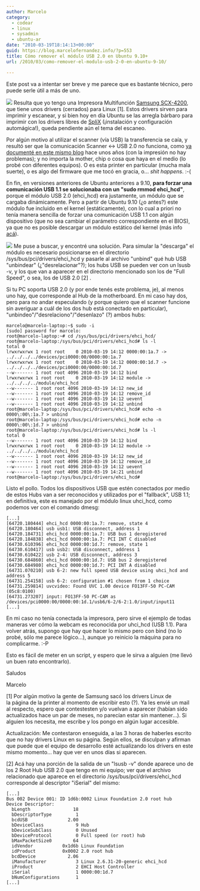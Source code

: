 ```yaml
---
author: Marcelo
category:
  - codear
  - linux
  - sysadmin
  - ubuntu-ar
date: "2010-03-19T18:14:13+00:00"
guid: https://blog.marcelofernandez.info/?p=553
title: Cómo remover el módulo USB 2.0 en Ubuntu 9.10+
url: /2010/03/como-remover-el-modulo-usb-2-0-en-ubuntu-9-10/

---
```

Este post va a intentar ser breve y me parece que es bastante técnico, pero puede serle útil a más de uno.

[![](/wp-content/uploads/2010/03/SCX4200-300x236.jpg)](/wp-content/uploads/2010/03/SCX4200.jpg) Resulta que yo tengo una Impresora Multifunción [Samsung SCX-4200](http://www.samsung.com/ar/support/download/supportDown.do?group=&group_cd=&type=impresoras&type_cd=06010000&subtype=multifunci%C3%B3nblancoynegro&subtype_cd=06010300&model_nm=SCX-4200&dType=D&mType=&model_cd=&menu=&prd_ia_cd=06010300&disp_nm=SCX-4200&language=), que tiene unos drivers (cerrados) para Linux \[1\]. Estos drivers sirven para imprimir y escanear, y si bien hoy en día Ubuntu se las arregla bárbaro para imprimir con los drivers libres de [SpliX](http://splix.ap2c.org/) (¡instalación y configuración automágica!), queda pendiente aún el tema del escaneo.

Por algún motivo al utilizar el scanner (vía USB) la transferencia se caía, y resultó ser que la comunicación Scanner <-> USB 2.0 no funciona, como [ya documenté en este mismo blog](/2007/02/samsung-scx-4200-en-ubuntu-610/) hace unos años (con la impresión no hay problemas); y no importa la mother, chip o cosa que haya en el medio (lo probé con diferentes equipos). O es esta printer en particular (mucha mala suerte), o es algo del firmware que me tocó en gracia, o... _shit happens_. :-(

En fin, en versiones anteriores de Ubuntu anteriores a 9.10, **para forzar una comunicación USB 1.1 se solucionaba con un "sudo rmmod ehci\_hcd"**, porque el módulo USB 2.0 (ehci\_hcd) era justamente, un módulo que se cargaba dinámicamente. Pero a partir de Ubuntu 9.10 (¿o antes?) este módulo fue incluido en el kernel (estáticamente), con lo cual a priori no tenía manera sencilla de forzar una comunicación USB 1.1 con algún dispositivo (que no sea cambiar el parámetro correspondiente en el BIOS), ya que no es posible descargar un módulo estático del kernel (más info [acá](http://structio.sourceforge.net/guias/AA_Linux_colegio/kernel-y-modulos.html)).

[![](/wp-content/uploads/2010/03/800px-USB_types_2-300x139.jpg)](/wp-content/uploads/2010/03/800px-USB_types_2.jpg)
Me puse a buscar, y encontré una solución. Para simular la "descarga" el módulo es necesario posicionarse en el directorio /sys/bus/pci/drivers/ehci\_hcd y pasarle al archivo "unbind" qué hub USB "unbindear" (¿"desrelacionar"?); los hubs USB se pueden ver con un lsusb -v, y los que van a aparecer en el directorio mencionado son los de "Full Speed", o sea, los de USB 2.0 \[2\] .

Si tu PC soporta USB 2.0 (y por ende tenés este problema, je), al menos uno hay, que corresponde al Hub de la motherboard. En mi caso hay dos, pero para no andar especulando (y porque quiero que el scanner funcione sin averiguar a cuál de los dos hub está conectado en particular), "unbindeo"/"desrelaciono"/"desenlazo" (?) ambos hubs:

```
marcelo@marcelo-laptop:~$ sudo -i
[sudo] password for marcelo:
root@marcelo-laptop:~# cd /sys/bus/pci/drivers/ehci_hcd/
root@marcelo-laptop:/sys/bus/pci/drivers/ehci_hcd# ls -l
total 0
lrwxrwxrwx 1 root root    0 2010-03-19 14:12 0000:00:1a.7 -> ../../../../devices/pci0000:00/0000:00:1a.7
lrwxrwxrwx 1 root root    0 2010-03-19 14:12 0000:00:1d.7 -> ../../../../devices/pci0000:00/0000:00:1d.7
--w------- 1 root root 4096 2010-03-19 14:12 bind
lrwxrwxrwx 1 root root    0 2010-03-19 14:12 module -> ../../../../module/ehci_hcd
--w------- 1 root root 4096 2010-03-19 14:12 new_id
--w------- 1 root root 4096 2010-03-19 14:12 remove_id
--w------- 1 root root 4096 2010-03-19 14:12 uevent
--w------- 1 root root 4096 2010-03-19 14:12 unbind
root@marcelo-laptop:/sys/bus/pci/drivers/ehci_hcd# echo -n 0000\:00\:1a.7 > unbind
root@marcelo-laptop:/sys/bus/pci/drivers/ehci_hcd# echo -n 0000\:00\:1d.7 > unbind
root@marcelo-laptop:/sys/bus/pci/drivers/ehci_hcd# ls -l
total 0
--w------- 1 root root 4096 2010-03-19 14:12 bind
lrwxrwxrwx 1 root root    0 2010-03-19 14:12 module -> ../../../../module/ehci_hcd
--w------- 1 root root 4096 2010-03-19 14:12 new_id
--w------- 1 root root 4096 2010-03-19 14:12 remove_id
--w------- 1 root root 4096 2010-03-19 14:12 uevent
--w------- 1 root root 4096 2010-03-19 14:21 unbind
root@marcelo-laptop:/sys/bus/pci/drivers/ehci_hcd#
```

Listo el pollo. Todos los dispositivos USB que estén conectados por medio de estos Hubs van a ser reconocidos y utilizados por el "fallback", USB 1.1; en definitiva, este es manejado por el módulo linux uhci\_hcd, como podemos ver con el comando dmesg:

```
[...]
[64720.180444] ehci_hcd 0000:00:1a.7: remove, state 4
[64720.180464] usb usb1: USB disconnect, address 1
[64720.184731] ehci_hcd 0000:00:1a.7: USB bus 1 deregistered
[64720.184838] ehci_hcd 0000:00:1a.7: PCI INT C disabled
[64730.610396] ehci_hcd 0000:00:1d.7: remove, state 1
[64730.610417] usb usb2: USB disconnect, address 1
[64730.610422] usb 2-4: USB disconnect, address 3
[64730.684860] ehci_hcd 0000:00:1d.7: USB bus 2 deregistered
[64730.684980] ehci_hcd 0000:00:1d.7: PCI INT A disabled
[64731.070210] usb 6-2: new full speed USB device using uhci_hcd and address 5
[64731.254158] usb 6-2: configuration #1 chosen from 1 choice
[64731.259814] uvcvideo: Found UVC 1.00 device FO13FF-50 PC-CAM (05c8:0100)
[64731.273207] input: FO13FF-50 PC-CAM as /devices/pci0000:00/0000:00:1d.1/usb6/6-2/6-2:1.0/input/input11
[...]
```

En mi caso no tenía conectada la impresora, pero sirve el ejemplo de todas maneras ver cómo la webcam es reconocida por uhci\_hcd (USB 1.1). Para volver atrás, supongo que hay que hacer lo mismo pero con bind (no lo probé, sólo me parece lógico...), aunque yo reinicio la máquina para no complicarme. :-P

Esto es fácil de meter en un script, y espero que le sirva a alguien (me llevó un buen rato encontrarlo).

Saludos

Marcelo

\[1\] Por algún motivo la gente de Samsung sacó los drivers Linux de la página de la printer al momento de escribir esto (?). Ya les envié un mail al respecto, espero que contestesten y/o vuelvan a aparecer (habían sido actualizados hace un par de meses, no parecían estar sin mantener...). Si alguien los necesita, me escribe y los pongo en algún lugar accesible.

Actualización: Me contestaron enseguida, a las 3 horas de haberles escrito que no hay drivers Linux en su página. Según ellos, se disculpan y afirman que puede que el equipo de desarrollo esté actualizando los drivers en este mismo momento... hay que ver en unos días si aparecen.

\[2\] Acá hay una porción de la salida de un "lsusb -v" donde aparece uno de los 2 Root Hub USB 2.0 que tengo en mi equipo; ver que el archivo relacionado que aparece en el directorio /sys/bus/pci/drivers/ehci\_hcd corresponde al descriptor "iSerial" del mismo:

```
[...]
Bus 002 Device 001: ID 1d6b:0002 Linux Foundation 2.0 root hub
Device Descriptor:
  bLength                18
  bDescriptorType         1
  bcdUSB               2.00
  bDeviceClass            9 Hub
  bDeviceSubClass         0 Unused
  bDeviceProtocol         0 Full speed (or root) hub
  bMaxPacketSize0        64
  idVendor           0x1d6b Linux Foundation
  idProduct          0x0002 2.0 root hub
  bcdDevice            2.06
  iManufacturer           3 Linux 2.6.31-20-generic ehci_hcd
  iProduct                2 EHCI Host Controller
  iSerial                 1 0000:00:1d.7
  bNumConfigurations      1
[...]
```
